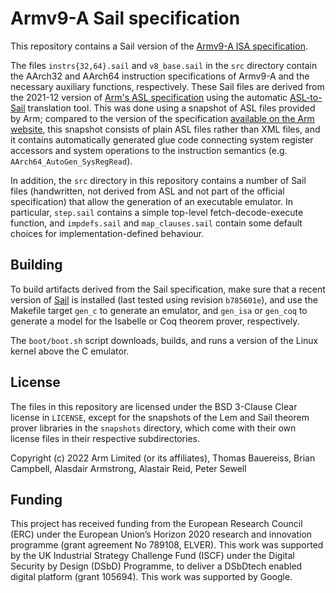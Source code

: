 # Armv9-A Sail specification

This repository contains a Sail version of the [Armv9-A ISA
specification][ARM_ARM].

The files `instrs{32,64}.sail` and `v8_base.sail` in the `src` directory
contain the AArch32 and AArch64 instruction specifications of Armv9-A and the
necessary auxiliary functions, respectively.  These Sail files are derived from
the 2021-12 version of [Arm's ASL specification][ARM_ASL] using the automatic
[ASL-to-Sail][asl_to_sail] translation tool.  This was done using a snapshot of
ASL files provided by Arm; compared to the version of the specification
[available on the Arm website][ARM_ASL], this snapshot consists of plain ASL
files rather than XML files, and it contains automatically generated glue code
connecting system register accessors and system operations to the instruction
semantics (e.g.  `AArch64_AutoGen_SysRegRead`).

In addition, the `src` directory in this repository contains a number of Sail
files (handwritten, not derived from ASL and not part of the official
specification) that allow the generation of an executable emulator.  In
particular, `step.sail` contains a simple top-level fetch-decode-execute
function, and `impdefs.sail` and `map_clauses.sail` contain some default
choices for implementation-defined behaviour.

## Building

To build artifacts derived from the Sail specification, make sure that a recent
version of [Sail][sail] is installed (last tested using revision `b785601e`),
and use the Makefile target `gen_c` to generate an emulator, and `gen_isa` or
`gen_coq` to generate a model for the Isabelle or Coq theorem prover,
respectively.

The `boot/boot.sh` script downloads, builds, and runs a version of the Linux
kernel above the C emulator.

## License

The files in this repository are licensed under the BSD 3-Clause Clear license
in `LICENSE`, except for the snapshots of the Lem and Sail theorem prover
libraries in the `snapshots` directory, which come with their own license files
in their respective subdirectories.

Copyright (c) 2022 Arm Limited (or its affiliates), Thomas Bauereiss, Brian
Campbell, Alasdair Armstrong, Alastair Reid, Peter Sewell

## Funding

This project has received funding from the European Research Council (ERC)
under the European Union’s Horizon 2020 research and innovation programme
(grant agreement No 789108, ELVER).
This work was supported by the UK Industrial Strategy Challenge Fund (ISCF)
under the Digital Security by Design (DSbD) Programme, to deliver a DSbDtech
enabled digital platform (grant 105694).
This work was supported by Google.

[ARM_ARM]: https://developer.arm.com/documentation/ddi0487/latest
[ARM_ASL]: https://developer.arm.com/downloads/-/exploration-tools
[asl_to_sail]: https://github.com/rems-project/asl_to_sail
[sail]: https://github.com/rems-project/sail
